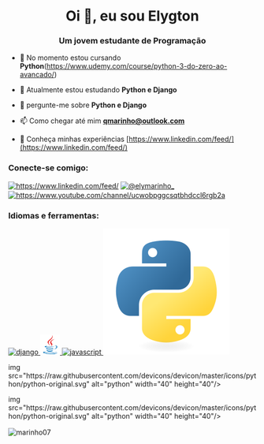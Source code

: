 <h1 align="center">Oi 👋, eu sou Elygton</h1>
<h3 align="center">Um jovem estudante de Programação</h3>

- 🔭 No momento estou cursando **Python**(https://www.udemy.com/course/python-3-do-zero-ao-avancado/)

- 🌱 Atualmente estou estudando **Python e Django**

- 💬 pergunte-me sobre **Python e Django**

- 📫 Como chegar até mim **qmarinho@outlook.com**

- 📄 Conheça minhas experiências [https://www.linkedin.com/feed/](https://www.linkedin.com/feed/)

<h3 align="left" >Conecte-se comigo:</h3>
<p align="left">
<a href="https://linkedin.com/in/https://www.linkedin.com/feed/" target="blank"><img align="center" src="https://raw. githubusercontent.com/rahuldkjain/github-profile-readme-generator/master/src/images/icons/Social/linked-in-alt.svg" alt="https://www.linkedin.com/feed/" height= "30" width="40" /></a>
<a href="https://instagram.com/@elymarinho_" target="blank"><img align="center" src="https:// raw.githubusercontent.com/rahuldkjain/github-profile-readme-generator/master/src/images/icons/Social/instagram.svg" alt="@elymarinho_" height="30" width="40" /></ a>
<a href="https://www.youtube.com/c/https://www.youtube.com/channel/ucwobpggcsqtbhdccl6rgb2a" target="blank"><img align="center" src="https:/ /raw.githubusercontent.com/rahuldkjain/github-profile-readme-generator/master/src/images/icons/Social/youtube.svg" alt="https://www.youtube.com/channel/ucwobpggcsqtbhdccl6rgb2a" height= "30" width="40" /></a>
</p>

<h3 align="left">Idiomas e ferramentas:</h3>
<p align="left"> <a href="https://www.djangoproject.com/" target="_blank" rel="noreferrer"> <img src="https://cdn.worldvectorlogo.com/ logos/django.svg" alt="django" width="40" height="40"/> </a> <a href="https://www.java.com" target="_blank" rel=" noreferrer"> <img src="https://raw.githubusercontent.com/devicons/devicon/master/icons/java/java-original.svg" alt="java" width="40" height="40"/ > </a> <a href="https://developer.mozilla.org/en-US/docs/Web/JavaScript" target="_blank" rel="noreferrer"> <img src="https:// cru.githubusercontent.com/devicons/devicon/master/icons/javascript/javascript-original.svg" alt="javascript" width="40" height="40"/> </a> <a href="https:// www.python.org" target="_blank" rel="noreferrer"> <img src="https://raw.githubusercontent.com/devicons/devicon/master/icons/python/python-original.svg" alt= "python" largura="40" altura="40"/> </a> </p>img src="https://raw.githubusercontent.com/devicons/devicon/master/icons/python/python-original.svg" alt="python" width="40" height="40"/> </a > </p>img src="https://raw.githubusercontent.com/devicons/devicon/master/icons/python/python-original.svg" alt="python" width="40" height="40"/> </a > </p>

<p><img align="center" src="https://github-readme-stats.vercel.app/api/top-langs?username=marinho07&show_icons=true&locale=en&layout=compact" alt="marinho07" /> </p>
<!---

<h1 align="center">Oi 👋, eu sou Elygton</h1>
<h3 align="center">Um jovem estudante de Programação</h3>

- 🔭 No momento estou cursando **Python** ([https://www .udemy.com/course/python-3-do-zero-ao-avancado/](https://www.udemy.com/course/python-3-do-zero-ao-avancado/))

- 🌱 Atualmente estou estudando **Python e Django**

- 💬 pergunte-me sobre **Python e Django**

- 📫 Como chegar até mim **qmarinho@outlook.com**

- 📄 Conheça minhas experiências [https://www.linkedin.com/feed/](https://www.linkedin.com/feed/)

<!---

- 👋 Hi, I’m @Marinho07
- 👀 I’m interested in ...
- 🌱 I’m currently learning ...
- 💞️ I’m looking to collaborate on ...
- 📫 How to reach me ...


Marinho07/Marinho07 is a ✨ special ✨ repository because its `README.md` (this file) appears on your GitHub profile.
You can click the Preview link to take a look at your changes.
--->
